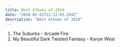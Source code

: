 ```yaml
---
title: Best Albums of 2010
date: "2020-05-01T22:12:03.284Z"
description: "Best Albums of 2010"
---
```


1. The Suburbs - Arcade Fire
2. My Beautiful Dark Twisted Fantasy - Kanye West